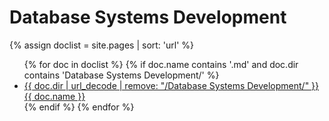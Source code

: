 # Database Systems Development

{% assign doclist = site.pages | sort: 'url'  %}
<ul>
   {% for doc in doclist %}
        {% if doc.name contains '.md' and doc.dir contains 'Database Systems Development/' %}
            <li><a href="{{ site.baseurl }}{{ doc.url }}">{{ doc.dir | url_decode | remove: "/Database Systems Development/" }}{{ doc.name }}</a></li>
        {% endif %}
    {% endfor %}
</ul>
